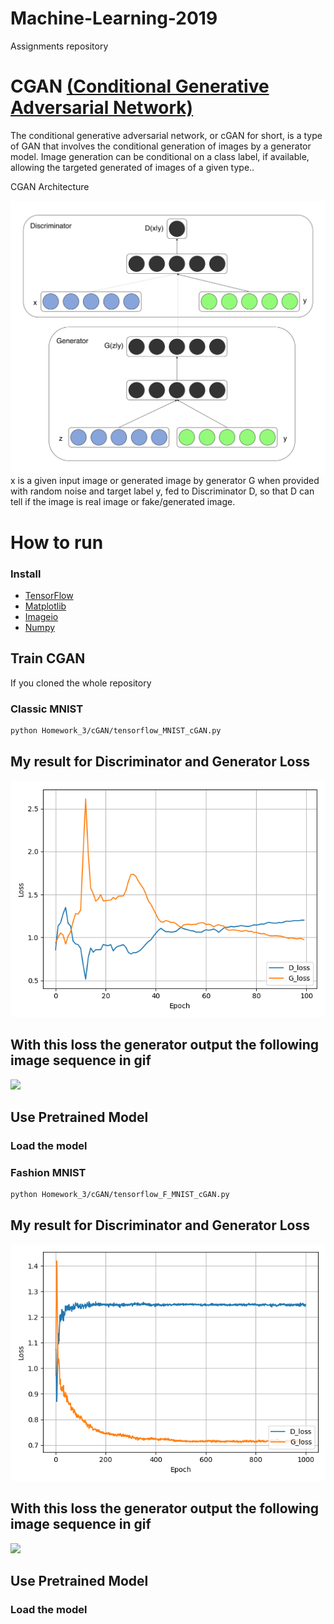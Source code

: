 # Machine-Learning-2019
Assignments repository

# CGAN [(Conditional Generative Adversarial Network)](https://arxiv.org/abs/1411.1784.pdf) 
The conditional generative adversarial network, or cGAN for short, is a type of GAN that involves the conditional generation of images by a generator model. Image generation can be conditional on a class label, if available, allowing the targeted generated of images of a given type..

CGAN Architecture

![](imgs/cGAN.png)
x is a given input image or generated image by generator G when provided with random noise and target label y, fed to Discriminator D, so that D can tell if the image is real image or fake/generated image.

# How to run
### Install 
* [TensorFlow](https://www.tensorflow.org/install/)
* [Matplotlib](https://matplotlib.org/)
* [Imageio](https://imageio.readthedocs.io/en/stable/installation.html)
* [Numpy](https://docs.scipy.org/doc/numpy/user/install.html)

## Train CGAN
If you cloned the whole repository 
### Classic MNIST 
```bash
python Homework_3/cGAN/tensorflow_MNIST_cGAN.py
```
## My result for Discriminator and Generator Loss
![](MNIST_cGAN_train_hist.png)

## With this loss the generator output the following image sequence in gif
![](MNIST_cGAN_generation_animation.gif)

## Use Pretrained Model
### Load the model 

### Fashion MNIST 
```bash
python Homework_3/cGAN/tensorflow_F_MNIST_cGAN.py
```
## My result for Discriminator and Generator Loss
![](Fashion_MNIST_cGAN_train_hist.png)

## With this loss the generator output the following image sequence in gif
![](Fashion_MNIST_cGAN_generation_animation.gif)

## Use Pretrained Model
### Load the model 

